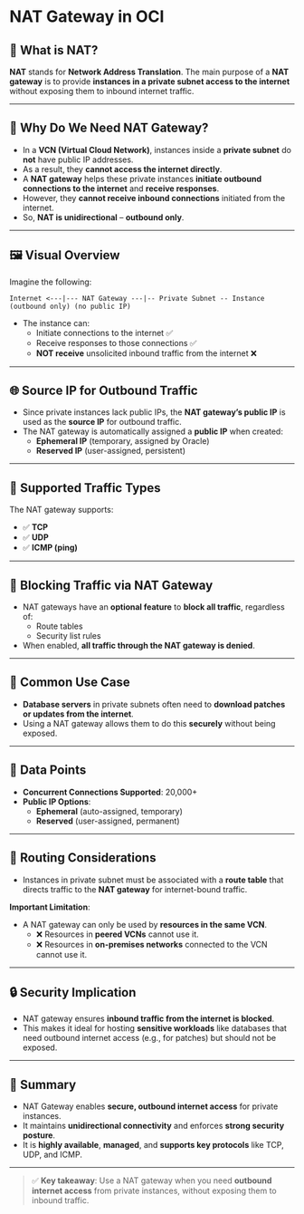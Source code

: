 # NAT Gateway in OCI

## 📌 What is NAT?

**NAT** stands for **Network Address Translation**. The main purpose of a **NAT gateway** is to provide **instances in a private subnet access to the internet** without exposing them to inbound internet traffic.

---

## 🧠 Why Do We Need NAT Gateway?

- In a **VCN (Virtual Cloud Network)**, instances inside a **private subnet** do **not** have public IP addresses.
- As a result, they **cannot access the internet directly**.
- A **NAT gateway** helps these private instances **initiate outbound connections to the internet** and **receive responses**.
- However, they **cannot receive inbound connections** initiated from the internet.
- So, **NAT is unidirectional** – **outbound only**.

---

## 🖼 Visual Overview

Imagine the following:
```text
Internet <---|--- NAT Gateway ---|-- Private Subnet -- Instance
(outbound only) (no public IP)
```


- The instance can:
  - Initiate connections to the internet ✅
  - Receive responses to those connections ✅
  - **NOT receive** unsolicited inbound traffic from the internet ❌

---

## 🌐 Source IP for Outbound Traffic

- Since private instances lack public IPs, the **NAT gateway’s public IP** is used as the **source IP** for outbound traffic.
- The NAT gateway is automatically assigned a **public IP** when created:
  - **Ephemeral IP** (temporary, assigned by Oracle)
  - **Reserved IP** (user-assigned, persistent)

---

## 📡 Supported Traffic Types

The NAT gateway supports:

- ✅ **TCP**
- ✅ **UDP**
- ✅ **ICMP (ping)**

---

## 🚫 Blocking Traffic via NAT Gateway

- NAT gateways have an **optional feature** to **block all traffic**, regardless of:
  - Route tables
  - Security list rules
- When enabled, **all traffic through the NAT gateway is denied**.

---

## 🧱 Common Use Case

- **Database servers** in private subnets often need to **download patches or updates from the internet**.
- Using a NAT gateway allows them to do this **securely** without being exposed.

---

## 🧮 Data Points

- **Concurrent Connections Supported**: 20,000+
- **Public IP Options**:
  - **Ephemeral** (auto-assigned, temporary)
  - **Reserved** (user-assigned, permanent)

---

## 📍 Routing Considerations

- Instances in private subnet must be associated with a **route table** that directs traffic to the **NAT gateway** for internet-bound traffic.

**Important Limitation**:
- A NAT gateway can only be used by **resources in the same VCN**.
  - ❌ Resources in **peered VCNs** cannot use it.
  - ❌ Resources in **on-premises networks** connected to the VCN cannot use it.

---

## 🔒 Security Implication

- NAT gateway ensures **inbound traffic from the internet is blocked**.
- This makes it ideal for hosting **sensitive workloads** like databases that need outbound internet access (e.g., for patches) but should not be exposed.

---

## 🧭 Summary

- NAT Gateway enables **secure, outbound internet access** for private instances.
- It maintains **unidirectional connectivity** and enforces **strong security posture**.
- It is **highly available**, **managed**, and **supports key protocols** like TCP, UDP, and ICMP.

---

> ✅ **Key takeaway**: Use a NAT gateway when you need **outbound internet access** from private instances, without exposing them to inbound traffic.
